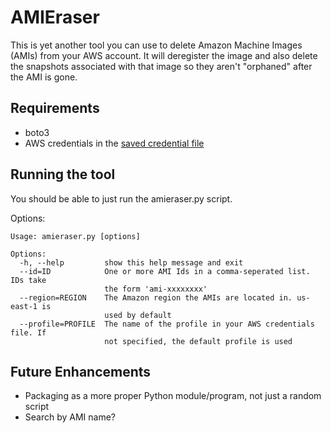 # AMIEraser

This is yet another tool you can use to delete Amazon Machine Images (AMIs)
from your AWS account. It will deregister the image and also delete
the snapshots associated with that image so they aren't "orphaned" after
the AMI is gone.

## Requirements

* boto3
* AWS credentials in the [saved credential file](http://boto3.readthedocs.io/en/latest/guide/configuration.html#interactive-configuration)

## Running the tool

You should be able to just run the amieraser.py script.

Options:

    Usage: amieraser.py [options]

    Options:
      -h, --help         show this help message and exit
      --id=ID            One or more AMI Ids in a comma-seperated list. IDs take
                         the form 'ami-xxxxxxxx'
      --region=REGION    The Amazon region the AMIs are located in. us-east-1 is
                         used by default
      --profile=PROFILE  The name of the profile in your AWS credentials file. If
                         not specified, the default profile is used

## Future Enhancements

* Packaging as a more proper Python module/program, not just a random script
* Search by AMI name?
